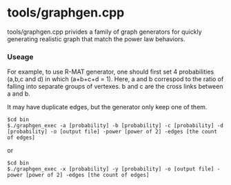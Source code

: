 # tools/graphgen.cpp
tools/graphgen.cpp privides a family of graph generators for quickly generating realistic graph that match the power law behaviors. 


### Useage
For example, to use R-MAT generator, one should first set 4 probabilities (a,b,c and d) in which (a+b+c+d = 1).
Here, a and b correspod to the ratio of falling into separate groups of vertexes.
b and c are the cross links between a and b.

It may have duplicate edges, but the generator only keep one of them.
```shell
$cd bin
$./graphgen_exec -a [probability] -b [probability] -c [probability] -d [probability] -o [output file] -power [power of 2] -edges [the count of edges]
```
or
```shell
$cd bin
$./graphgen_exec -x [probability] -y [probability] -o [output file] -power [power of 2] -edges [the count of edges]
```

